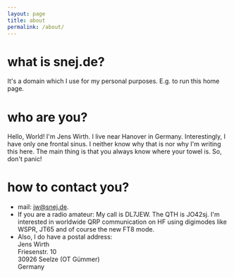 ```yaml
---
layout: page
title: about
permalink: /about/
---
```


# what is snej.de?
It's a domain which I use for my personal purposes. E.g. to run this home page.

# who are you?
Hello, World! I'm Jens Wirth. I live near Hanover in Germany. Interestingly, I have only one frontal sinus. I neither know why that is nor why I'm writing this here. The main thing is that you always know where your towel is. So, don't panic!

# how to contact you?
- mail: [jw@snej.de](mailto:jw@snej.de).
- If you are a radio amateur: My call is DL7JEW. The QTH is JO42sj. I'm interested in worldwide QRP communication on HF using digimodes like WSPR, JT65 and of course the new FT8 mode.
- Also, I do have a postal address:<br />
Jens Wirth<br />
Friesenstr. 10<br />
30926 Seelze (OT Gümmer)<br />
Germany
